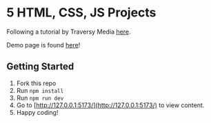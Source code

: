 # 5 HTML, CSS, JS Projects

Following a tutorial by Traversy Media [here](https://www.youtube.com/watch?v=JkeyKeK3V24).

Demo page is found [here](https://davinaleong.github.io/proj-five-projects/)!

## Getting Started

1. Fork this repo
2. Run `npm install`
3. Run `npm run dev`
4. Go to [http://127.0.0.1:5173/](http://127.0.0.1:5173/) to view content.
5. Happy coding!
